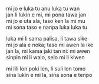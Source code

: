 mi jo e luka tu anu luka tu wan  
jan li lukin e mi, mi pona tawa jan  
mi jo e uta ala, taso ken la mi mu  
mi sona taso e nanpa luka luka tu  

luka mi li sama palisa, li tawa sike  
mi jo ala e noka; taso mi awen la ike  
jan la, mi kama jaki tan ni: mi awen  
sinpin mi li walo, selo mi li kiwen  

mi lili lon poki len, li suli lon tomo  
sina lukin e mi la, sina sona e tenpo  
